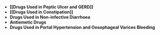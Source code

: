 - **[[Drugs Used in Peptic Ulcer and GERD]]**
- **[[Drugs Used in Constipation]]**
- **Drugs Used in Non-infective Diarrhoea**
- **Antiemetic Drugs**
- **Drugs Used in Portal Hypertension and Oesophageal Varices Bleeding** 